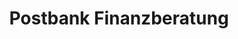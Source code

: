 ---
title: "Postbank Finanzberatung"
url: /eckernfoerde/postbank-finanzberatung/
shop: Allgemein
---